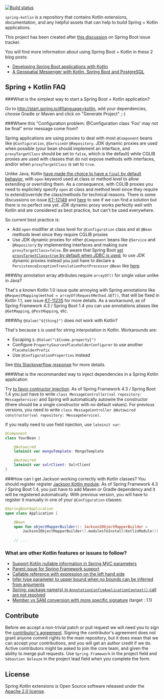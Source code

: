 [![Build status](https://travis-ci.org/sdeleuze/spring-kotlin.svg?branch=master)](https://travis-ci.org/sdeleuze/spring-kotlin)

`spring-kotlin` is a repository that contains Kotlin extensions, documentation,
and any helpful assets that can help to build Spring + Kotlin applications. 

This project has been created after [this discussion](https://github.com/spring-projects/spring-boot/issues/5537) on Spring Boot issue tracker.

You will find  more information about using Spring Boot + Kotlin in these 2 blog posts:
 - [Developing Spring Boot applications with Kotlin](https://spring.io/blog/2016/02/15/developing-spring-boot-applications-with-kotlin)
 - [A Geospatial Messenger with Kotlin, Spring Boot and PostgreSQL](https://spring.io/blog/2016/03/20/a-geospatial-messenger-with-kotlin-spring-boot-and-postgresql)

## Spring + Kotlin FAQ

###What is the simplest way to start a Spring Boot + Kotlin application?

Go to http://start.spring.io/#!language=kotlin, add your dependencies, choose Gradle or Maven and click on "Generate Project" ;-)

###Where this "Configuration problem: @Configuration class 'Foo' may not be final" error message come from?

Spring applications are using proxies to deal with most `@Component` beans like `@Configuration`, `@Service`or `@Repository`. JDK dynamic proxies are used when possible (your bean should implement an interface, and `proxyTargetClass` should be set to `false`, which is the default) while CGLIB proxies are used with classes that do not expose methods with interfaces, and/or when `proxyTargetClass` is set to `true`.

Unlike Java, Kotlin [have made the choice to have a `final` by default behavior](https://discuss.kotlinlang.org/t/classes-final-by-default/166), with `open` keyword used at class or method level to allow extending or overriding them. As a consequence, with CGLIB proxies you need to explicitely specify `open` at class and method level since they require to extend/override the class/methods for technical reasons. There is some discussions on issue [KT-12149](https://youtrack.jetbrains.com/issue/KT-12149) and [here](https://github.com/spring-projects/spring-boot/issues/5537#issuecomment-218005683) to see if we can find a solution but there is no perfect one yet. JDK dynamic proxy works perfectly well with Kotlin and are considered as best practice, but can't be used everywhere.

So current best practice is:
 - Add `open` modifier at class level for `@Configuration` class and at `@Bean` methods level since they require CGLIB proxies
 - Use JDK dynamic proxies for other `@Component` beans like `@Service` and `@Repository` by implementing interfaces and making sure `proxyTargetClass=false`. Be aware that Spring Boot [set `proxyTargetClass=true` by default when JDBC is used](https://github.com/spring-projects/spring-boot/commit/58d660d10d7abb5fe2ea502b6c538714bede62ea#diff-3f2cf0894a5a46136680f76234aeee28R41), to use JDK dynamic proxies instead you just have to declare a `PersistenceExceptionTranslationPostProcessor` `@Bean` like [here](https://github.com/sdeleuze/geospatial-messenger/blob/master/src/main/kotlin/io/spring/messenger/Application.kt#L34).

###Why annotation array attributes require `arrayOf()` for single value unlike in Java?

That's a known Kotlin 1.0 issue quite annoying with Spring annotations like `@RequestMapping(method = arrayOf(RequestMethod.GET))`, that will be fixed in Kotlin 1.1, see issue [KT-11235](https://youtrack.jetbrains.com/issue/KT-11235) for more details. As a workaround, as of Spring Framework 4.3 / Spring Boot 1.4 you can use annotations aliases like `@GetMapping`, `@PostMapping`, etc.

###Why `@Value("${thing}")` does not work with Kotlin?

That's because `$` is used for string interpolation in Kotlin. Workarounds are:
 - Escaping `$`: `@Value("\${some.property}")`
 - Configure `PropertySourcesPlaceholderConfigurer` to use another `PlaceholderPrefix`
 - Use `@ConfigurationProperties` instead

See [this Stackoverflow response](http://stackoverflow.com/questions/33821043/spring-boot-change-property-placeholder-signifier/33883230#33883230) for more details.

###What is the recommanded way to inject dependencies in a Spring Kotlin application

Try [to favor contructor injection](http://olivergierke.de/2013/11/why-field-injection-is-evil/). As of Spring Framework 4.3 / Spring Boot 1.4 you just have to write `class MessageController(val repository: MessageService)` and Spring will automatically autowire the constructor (there should be a single constructor with no default values). For previous versions, you need to write `class MessageController @Autowired constructor(val repository: MessageService)`.

If you really need to use field injection, use `lateinit var`:

```kotlin
@Component
class YourBean {

    @Autowired
    lateinit var mongoTemplate: MongoTemplate

    @Autowired
    lateinit var solrClient: SolrClient
}
```

###How can I get Jackson working correctly with Kotlin classes?
You should register register [Jackson Kotlin module](https://github.com/FasterXML/jackson-module-kotlin). As of Spring Framework 4.3 / Spring Boot 1.4, you just have to add Maven or Gradle dependency and it will be registered automatically. With previous version, you will have to register it manually in one of your `@Configuration` classes:

```kotlin
@SpringBootApplication
open class Application {

    @Bean
    open fun objectMapperBuilder(): Jackson2ObjectMapperBuilder =
        Jackson2ObjectMapperBuilder().modulesToInstall(KotlinModule())
    
    // ...
````

### What are other Kotlin features or issues to follow?

- [Support Kotlin nullable information in Spring MVC parameters](https://jira.spring.io/browse/SPR-14165)
- [Parent issue for Spring Framework support](https://youtrack.jetbrains.com/issue/KT-6380)
- [Callable reference with expression on the left hand side](https://youtrack.jetbrains.com/issue/KT-6947)
- [Infer type parameter to upper bound when no bounds can be inferred from arguments](https://youtrack.jetbrains.com/issue/KT-11658)
- [Spring: package name(s) in `AnnotationConfigApplicationContext()` call are not resolved](https://youtrack.jetbrains.com/issue/KT-11658)
- [Member vs SAM conversion with more specific signature](https://youtrack.jetbrains.com/issue/KT-11128) (target : 1.1)

## Contribute
Before we accept a non-trivial patch or pull request we will need you to sign the
[contributor's agreement](https://support.springsource.com/spring_committer_signup).
Signing the contributor's agreement does not grant anyone commit rights to the main
repository, but it does mean that we can accept your contributions, and you will get an
author credit if we do.  Active contributors might be asked to join the core team, and
given the ability to merge pull requests. Use `Spring Framework` in the project field
and `Sébastien Deleuze` in the project lead field when you complete the form.

## License
Spring Kotlin extensions is Open Source software released under the
[Apache 2.0 license](http://www.apache.org/licenses/LICENSE-2.0.html).

